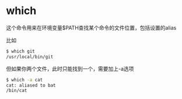 # which

这个命令用来在环境变量$PATH查找某个命令的文件位置，包括设置的alias

比如
```bash
$ which git
/usr/local/bin/git
```

但如果你两个文件，此时只能找到一个，需要加上-a选项
```bash
$ which -a cat
cat: aliased to bat
/bin/cat
```

